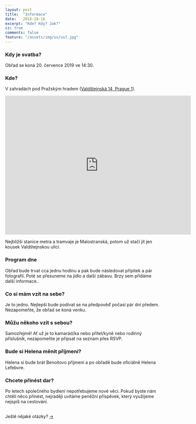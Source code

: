 ```yaml
---
layout: post
title:  "Informace"
date:   2018-10-16
excerpt: "Kde? Kdy? Jak?"
cz: true
comments: false
feature: "/assets/img/us/us7.jpg"
---
```


### Kdy je svatba?

Obřad se koná 20. července 2019 ve 14:30.

### Kde?

V zahradách pod Pražským hradem (<a href="https://www.palacove-zahrady.cz/cs">Valdštejnská 14, Prague 1</a>).

<iframe src="https://www.google.com/maps/embed?pb=!1m18!1m12!1m3!1d2456.8966402713013!2d14.405383811518716!3d50.09093382200063!2m3!1f0!2f0!3f0!3m2!1i1024!2i768!4f13.1!3m3!1m2!1s0x0%3A0x81e732b40ce9ee51!2sGardens+below+Prague+Castle!5e0!3m2!1sen!2sfr!4v1549119562276" width="600" height="450" frameborder="0" style="border:0" allowfullscreen></iframe>

Nejbližší stanice metra a tramvaje je Malostranská, potom už stačí jít jen kousek Valdštejnskou ulicí.

### Program dne

Obřad bude trvat cca jednu hodinu a pak bude následovat přípitek a pár fotografií.
Poté se přesuneme na jídlo a další zábavu. Brzy sem přidáme další informace..

### Co si mám vzít na sebe?

Je to jedno. Nejlepší bude podívat se na předpověď počasí pár dní předem. Nezapomeňte, že obřad se koná venku.

### Můžu někoho vzít s sebou?

Samozřejmě! Ať už je to kamarád/ka nebo přítel/kyně nebo rodinný příslušník, nezapomeňte je připsat na seznam přes RSVP.

### Bude si Helena měnit příjmení?

Helena si bude brát Benoitovo příjmení a po obřadě bude oficiálně Helena Lefebvre.

### Chcete přinést dar?

Po letech společného bydlení nepotřebujeme nové věci. Pokud byste nám chtěli něco přinést, nejraději uvítáme peněžní příspěvek, který využijeme nejspíš na cestování.


<br/>
Ještě nějaké otázky? <a href="https://helena-benoit.github.io//contact-cz/" class="btn zoombtn"> &rarr; </a> <br/>








